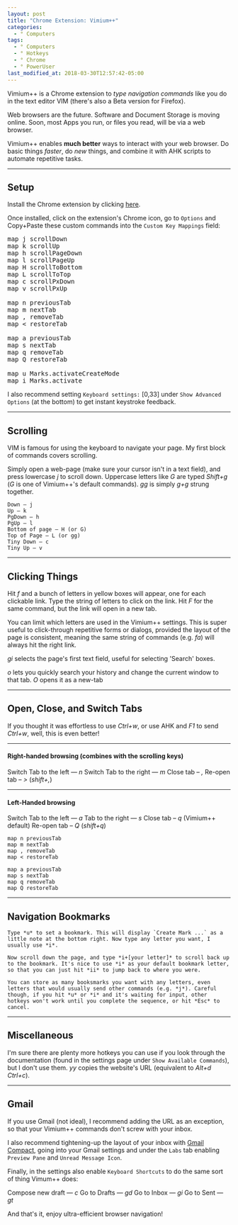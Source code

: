 ```yaml
---
layout: post
title: "Chrome Extension: Vimium++"
categories:
  - ° Computers
tags:
  - ° Computers
  - ° Hotkeys
  - ° Chrome
  - ° PowerUser
last_modified_at: 2018-03-30T12:57:42-05:00
---
```

Vimium++ is a Chrome extension to <em>type navigation commands</em> like you do in the text editor VIM (there's also a Beta version for Firefox). 

Web browsers are the future. Software and Document Storage is moving online. Soon, most Apps you run, or files you read, will be via a web browser.

Vimium++ enables **much better** ways to interact with your web browser. Do basic things _faster_, do _new_ things, and combine it with AHK scripts to automate repetitive tasks.

***

## Setup

Install the Chrome extension by clicking [here](https://chrome.google.com/webstore/detail/vimium%20%20/hfjbmagddngcpeloejdejnfgbamkjaeg).

Once installed, click on the extension's Chrome icon, go to `Options` and Copy+Paste these custom commands into the `Custom Key Mappings` field:

<pre>
map j scrollDown
map k scrollUp
map h scrollPageDown
map l scrollPageUp
map H scrollToBottom
map L scrollToTop
map c scrollPxDown
map v scrollPxUp

map n previousTab
map m nextTab
map , removeTab
map < restoreTab

map a previousTab
map s nextTab
map q removeTab
map Q restoreTab

map u Marks.activateCreateMode
map i Marks.activate
</pre>

I also recommend setting `Keyboard settings:` [0,33] under `Show Advanced Options` (at the bottom) to get instant keystroke feedback.

***

## Scrolling
VIM is famous for using the keyboard to navigate your page. My first block of commands covers scrolling.

Simply open a web-page (make sure your cursor isn't in a text field), and press lowercase *j* to scroll down. Uppercase letters like *G* are typed *Shift+g* (*G* is one of Vimium++'s default commands). *gg* is simply *g+g* strung together.

```
Down — j
Up — k
PgDown — h
PgUp — l
Bottom of page — H (or G)
Top of Page — L (or gg)
Tiny Down — c
Tiny Up — v
```
***

## Clicking Things

Hit *f* and a bunch of letters in yellow boxes will appear, one for each clickable link. Type the string of letters to click on the link. Hit *F* for the same command, but the link will open in a new tab.

You can limit which letters are used in the Vimium++ settings. This is super useful to click-through repetitive forms or dialogs, provided the layout of the page is consistent, meaning the same string of commands (e.g. *fa*) will always hit the right link.

*gi* selects the page's first text field, useful for selecting 'Search' boxes.

*o* lets you quickly search your history and change the current window to that tab. *O* opens it as a new-tab
***

## Open, Close, and Switch Tabs

If you thought it was effortless to use *Ctrl+w*, or use AHK and *F1* to send *Ctrl+w*, well, this is even better!
***

#### Right-handed browsing (combines with the scrolling keys)

Switch Tab to the left — *n*
Switch Tab to the right — *m*
Close tab – *,*
Re-open tab – *>* (*shift+,*)
***

#### Left-Handed browsing

Switch Tab to the left — *a*
Tab to the right — *s*
Close tab – *q* (Vimium++ default)
Re-open tab – *Q* (*shift+q*)


```
map n previousTab
map m nextTab
map , removeTab
map < restoreTab

map a previousTab
map s nextTab
map q removeTab
map Q restoreTab
```

***

## Navigation Bookmarks

	Type *u* to set a bookmark. This will display `Create Mark ...` as a little note at the bottom right. Now type any letter you want, I usually use *i*.

	Now scroll down the page, and type *i+[your letter]* to scroll back up to the bookmark. It's nice to use *i* as your default bookmark letter, so that you can just hit *ii* to jump back to where you were.

	You can store as many booksmarks you want with any letters, even letters that would usually send other commands (e.g. *j*). Careful though, if you hit *u* or *i* and it's waiting for input, other hotkeys won't work until you complete the sequence, or hit *Esc* to cancel.

***

## Miscellaneous

I'm sure there are plenty more hotkeys you can use if you look through the documentation (found in the settings page under `Show Available Commands`), but I don't use them. *yy* copies the website's URL (equivalent to *Alt+d* *Ctrl+c*).
***

## Gmail

If you use Gmail (not ideal), I recommend adding the URL as an exception, so that your Vimium++ commands don't screw with your inbox.

I also recommend tightening-up the layout of your inbox with [Gmail Compact](https://chrome.google.com/webstore/detail/gmail-compact/ocgmlabbjbpfjcalgnhhffadjhenhlkp), going into your Gmail settings and under the `Labs` tab enabling `Preview Pane` and `Unread Message Icon`.

Finally, in the settings also enable `Keyboard Shortcuts` to do the same sort of thing Vimum++ does:

Compose new draft — *c*
Go to Drafts — *gd*
Go to Inbox — *gi*
Go to Sent — *gt*


And that's it, enjoy ultra-efficient browser navigation!
